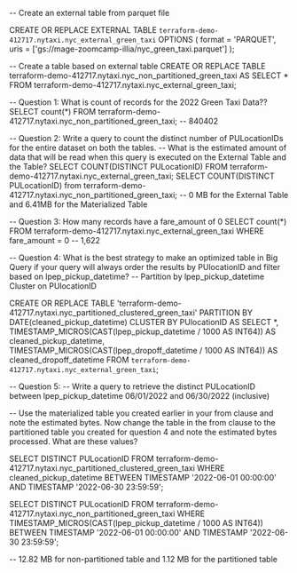 -- Create an external table from parquet file

CREATE OR REPLACE EXTERNAL TABLE `terraform-demo-412717.nytaxi.nyc_external_green_taxi`
OPTIONS (
  format = 'PARQUET',
  uris = ['gs://mage-zoomcamp-illia/nyc_green_taxi.parquet']
);

-- Create a table based on external table
CREATE OR REPLACE TABLE terraform-demo-412717.nytaxi.nyc_non_partitioned_green_taxi AS
SELECT * FROM terraform-demo-412717.nytaxi.nyc_external_green_taxi;

-- Question 1: What is count of records for the 2022 Green Taxi Data??
SELECT count(*) FROM terraform-demo-412717.nytaxi.nyc_non_partitioned_green_taxi;
-- 840402

-- Question 2: Write a query to count the distinct number of PULocationIDs for the entire dataset on both the tables.
-- What is the estimated amount of data that will be read when this query is executed on the External Table and the Table?
SELECT COUNT(DISTINCT PULocationID) FROM terraform-demo-412717.nytaxi.nyc_external_green_taxi; 
SELECT COUNT(DISTINCT PULocationID) from terraform-demo-412717.nytaxi.nyc_non_partitioned_green_taxi;
-- 0 MB for the External Table and 6.41MB for the Materialized Table

-- Question 3: How many records have a fare_amount of 0
SELECT count(*) FROM terraform-demo-412717.nytaxi.nyc_external_green_taxi WHERE fare_amount = 0
-- 1,622

-- Question 4: What is the best strategy to make an optimized table in Big Query if your query will always order the results by PUlocationID and filter based on lpep_pickup_datetime?
-- Partition by lpep_pickup_datetime Cluster on PUlocationID

CREATE OR REPLACE TABLE 'terraform-demo-412717.nytaxi.nyc_partitioned_clustered_green_taxi'
PARTITION BY DATE(cleaned_pickup_datetime)
CLUSTER BY PUlocationID AS
SELECT *, TIMESTAMP_MICROS(CAST(lpep_pickup_datetime / 1000 AS INT64)) AS cleaned_pickup_datetime, TIMESTAMP_MICROS(CAST(lpep_dropoff_datetime / 1000 AS INT64)) AS cleaned_dropoff_datetime FROM `terraform-demo-412717.nytaxi.nyc_external_green_taxi`;



-- Question 5:
-- Write a query to retrieve the distinct PULocationID between lpep_pickup_datetime 06/01/2022 and 06/30/2022 (inclusive)

-- Use the materialized table you created earlier in your from clause and note the estimated bytes. Now change the table in the from clause to the partitioned table you created for question 4 and note the estimated bytes processed. What are these values?


SELECT DISTINCT PULocationID 
FROM terraform-demo-412717.nytaxi.nyc_partitioned_clustered_green_taxi WHERE cleaned_pickup_datetime BETWEEN TIMESTAMP '2022-06-01 00:00:00' AND TIMESTAMP '2022-06-30 23:59:59';

SELECT DISTINCT PULocationID
FROM terraform-demo-412717.nytaxi.nyc_non_partitioned_green_taxi 
WHERE TIMESTAMP_MICROS(CAST(lpep_pickup_datetime / 1000 AS INT64)) BETWEEN TIMESTAMP '2022-06-01 00:00:00' AND TIMESTAMP '2022-06-30 23:59:59';

-- 12.82 MB for non-partitioned table and 1.12 MB for the partitioned table



